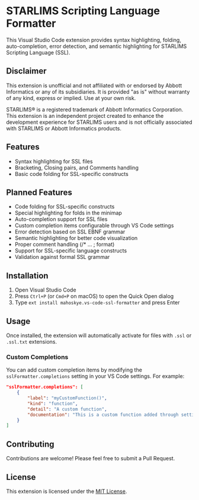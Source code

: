 # STARLIMS Scripting Language Formatter

This Visual Studio Code extension provides syntax highlighting, folding, auto-completion, error detection, and semantic highlighting for STARLIMS Scripting Language (SSL).

## Disclaimer

This extension is unofficial and not affiliated with or endorsed by Abbott Informatics or any of its subsidiaries. It is provided "as is" without warranty of any kind, express or implied. Use at your own risk.

STARLIMS® is a registered trademark of Abbott Informatics Corporation. This extension is an independent project created to enhance the development experience for STARLIMS users and is not officially associated with STARLIMS or Abbott Informatics products.

## Features

-   Syntax highlighting for SSL files
-   Bracketing, Closing pairs, and Comments handling
-   Basic code folding for SSL-specific constructs

## Planned Features

-   Code folding for SSL-specific constructs
-   Special highlighting for folds in the minimap
-   Auto-completion support for SSL files
-   Custom completion items configurable through VS Code settings
-   Error detection based on SSL EBNF grammar
-   Semantic highlighting for better code visualization
-   Proper comment handling (/\* ... ; format)
-   Support for SSL-specific language constructs
-   Validation against formal SSL grammar

## Installation

1. Open Visual Studio Code
2. Press `Ctrl+P` (or `Cmd+P` on macOS) to open the Quick Open dialog
3. Type `ext install mahoskye.vs-code-ssl-formatter` and press Enter

## Usage

Once installed, the extension will automatically activate for files with `.ssl` or `.ssl.txt` extensions.

### Custom Completions

You can add custom completion items by modifying the `sslFormatter.completions` setting in your VS Code settings. For example:

```json
"sslFormatter.completions": [
    {
        "label": "myCustomFunction()",
        "kind": "function",
        "detail": "A custom function",
        "documentation": "This is a custom function added through settings."
    }
]
```

## Contributing

Contributions are welcome! Please feel free to submit a Pull Request.

## License

This extension is licensed under the [MIT License](LICENSE).
